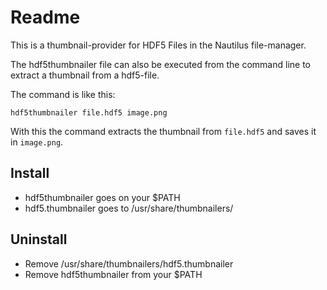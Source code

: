 # Readme

This is a thumbnail-provider for HDF5 Files in the Nautilus file-manager.

The hdf5thumbnailer file can also be executed from the command line to extract a thumbnail from a hdf5-file.

The command is like this:
```
hdf5thumbnailer file.hdf5 image.png
```

With this the command extracts the thumbnail from ```file.hdf5``` and saves it in ```image.png```.

## Install

*   hdf5thumbnailer goes on your $PATH
*   hdf5.thumbnailer goes to /usr/share/thumbnailers/


## Uninstall

*   Remove /usr/share/thumbnailers/hdf5.thumbnailer
*   Remove hdf5thumbnailer from your $PATH
